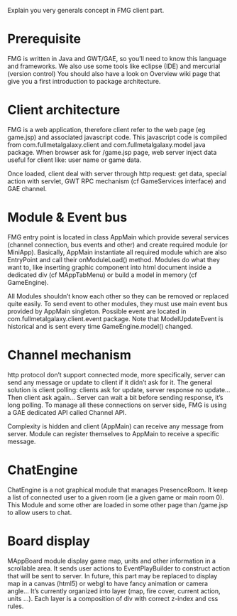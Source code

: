 Explain you very generals concept in FMG client part.



# Prerequisite #
FMG is written in Java and GWT/GAE, so you’ll need to know this language and frameworks.
We also use some tools like eclipse (IDE) and mercurial (version control)
You should also have a look on Overview wiki page that give you a first introduction to package architecture.

# Client architecture #
FMG is a web application, therefore client refer to the web page (eg game.jsp) and associated javascript code. This javascript code is compiled from com.fullmetalgalaxy.client and com.fullmetalgalaxy.model java package.
When browser ask for /game.jsp page, web server inject data useful for client like: user name or game data.

Once loaded, client deal with server through http request: get data, special action with servlet, GWT RPC mechanism (cf GameServices interface) and GAE channel.

# Module & Event bus #
FMG entry point is located in class AppMain which provide several services (channel connection, bus events and other) and create required module (or MiniApp).
Basically, AppMain instantiate all required module which are also EntryPoint and call their onModuleLoad() method. Modules do what they want to, like inserting graphic component into html document inside a dedicated div (cf MAppTabMenu) or build a model in memory (cf GameEngine).

All Modules shouldn’t know each other so they can be removed or replaced quite easily. To send event to other modules, they must use main event bus provided by AppMain singleton. Possible event are located in com.fullmetalgalaxy.client.event package.
Note that ModelUpdateEvent is historical and is sent every time GameEngine.model() changed.

# Channel mechanism #
http protocol don’t support connected mode, more specifically, server can send any message or update to client if it didn’t ask for it. The general solution is client polling: clients ask for update, server response no update… Then client ask again… Server can wait a bit before sending response, it’s long polling. To manage all these connections on server side, FMG is using a GAE dedicated API called Channel API.

Complexity is hidden and client (AppMain) can receive any message from server. Module can register themselves to AppMain to receive a specific message.

# ChatEngine #
ChatEngine is a not graphical module that manages PresenceRoom. It keep a list of connected user to a given room (ie a given game or main room 0).
This Module and some other are loaded in some other page than /game.jsp to allow users to chat.

# Board display #
MAppBoard module display game map, units and other information in a scrollable area. It sends user actions to EventPlayBuilder to construct action that will be sent to server.
In future, this part may be replaced to display map in a canvas (html5) or webgl to have fancy animation or camera angle... It’s currently organized into layer (map, fire cover, current action, units ...). Each layer is a composition of div with correct z-index and css rules.